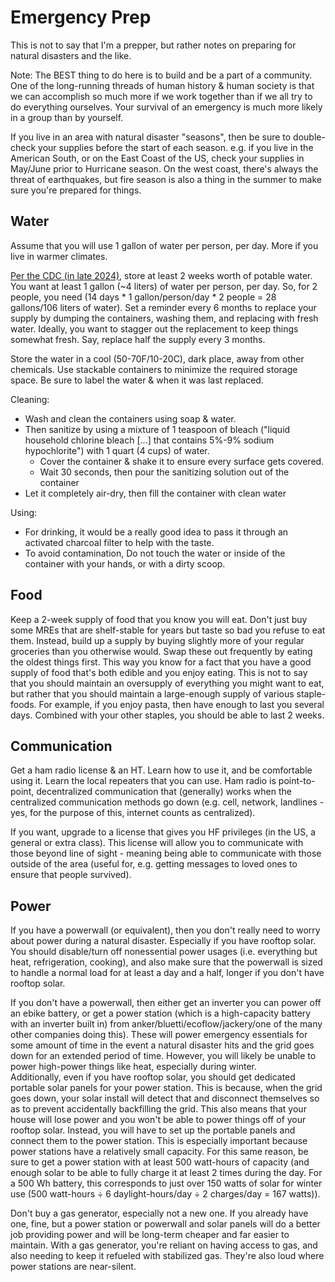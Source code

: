 # Emergency Prep

This is not to say that I'm a prepper, but rather notes on preparing for natural disasters and the like.

Note: The BEST thing to do here is to build and be a part of a community. One of the long-running threads of human history & human society is that we can accomplish so much more if we work together than if we all try to do everything ourselves. Your survival of an emergency is much more likely in a group than by yourself.

If you live in an area with natural disaster "seasons", then be sure to double-check your supplies before the start of each season. e.g. if you live in the American South, or on the East Coast of the US, check your supplies in May/June prior to Hurricane season. On the west coast, there's always the threat of earthquakes, but fire season is also a thing in the summer to make sure you're prepared for things.

## Water

Assume that you will use 1 gallon of water per person, per day. More if you live in warmer climates.

<a href="https://www.cdc.gov/water-emergency/about/how-to-create-and-store-an-emergency-water-supply.html" data-proofer-ignore>Per the CDC (in late 2024)</a>, store at least 2 weeks worth of potable water. You want at least 1 gallon (~4 liters) of water per person, per day. So, for 2 people, you need (14 days * 1 gallon/person/day * 2 people = 28 gallons/106 liters of water). Set a reminder every 6 months to replace your supply by dumping the containers, washing them, and replacing with fresh water. Ideally, you want to stagger out the replacement to keep things somewhat fresh. Say, replace half the supply every 3 months.

Store the water in a cool (50-70F/10-20C), dark place, away from other chemicals. Use stackable containers to minimize the required storage space. Be sure to label the water & when it was last replaced.

Cleaning:

- Wash and clean the containers using soap & water.
- Then sanitize by using a mixture of 1 teaspoon of bleach ("liquid household chlorine bleach [...] that contains 5%-9% sodium hypochlorite") with 1 quart (4 cups) of water.
  - Cover the container & shake it to ensure every surface gets covered.
  - Wait 30 seconds, then pour the sanitizing solution out of the container
- Let it completely air-dry, then fill the container with clean water

Using:

- For drinking, it would be a really good idea to pass it through an activated charcoal filter to help with the taste.
- To avoid contamination, Do not touch the water or inside of the container with your hands, or with a dirty scoop.

## Food

Keep a 2-week supply of food that you know you will eat. Don't just buy some MREs that are shelf-stable for years but taste so bad you refuse to eat them. Instead, build up a supply by buying slightly more of your regular groceries than you otherwise would. Swap these out frequently by eating the oldest things first. This way you know for a fact that you have a good supply of food that's both edible and you enjoy eating. This is not to say that you should maintain an oversupply of everything you might want to eat, but rather that you should maintain a large-enough supply of various staple-foods. For example, if you enjoy pasta, then have enough to last you several days. Combined with your other staples, you should be able to last 2 weeks.

## Communication

Get a ham radio license & an HT. Learn how to use it, and be comfortable using it. Learn the local repeaters that you can use. Ham radio is point-to-point, decentralized communication that (generally) works when the centralized communication methods go down (e.g. cell, network, landlines - yes, for the purpose of this, internet counts as centralized).

If you want, upgrade to a license that gives you HF privileges (in the US, a general or extra class). This license will allow you to communicate with those beyond line of sight - meaning being able to communicate with those outside of the area (useful for, e.g. getting messages to loved ones to ensure that people survived).

## Power

If you have a powerwall (or equivalent), then you don't really need to worry about power during a natural disaster. Especially if you have rooftop solar. You should disable/turn off nonessential power usages (i.e. everything but heat, refrigeration, cooking), and also make sure that the powerwall is sized to handle a normal load for at least a day and a half, longer if you don't have rooftop solar.

If you don't have a powerwall, then either get an inverter you can power off an ebike battery, or get a power station (which is a high-capacity battery with an inverter built in) from anker/bluetti/ecoflow/jackery/one of the many other companies doing this). These will power emergency essentials for some amount of time in the event a natural disaster hits and the grid goes down for an extended period of time. However, you will likely be unable to power high-power things like heat, especially during winter.  
Additionally, even if you have rooftop solar, you should get dedicated portable solar panels for your power station. This is because, when the grid goes down, your solar install will detect that and disconnect themselves so as to prevent accidentally backfilling the grid. This also means that your house will lose power and you won't be able to power things off of your rooftop solar. Instead, you will have to set up the portable panels and connect them to the power station. This is especially important because power stations have a relatively small capacity. For this same reason, be sure to get a power station with at least 500 watt-hours of capacity (and enough solar to be able to fully charge it at least 2 times during the day. For a 500 Wh battery, this corresponds to just over 150 watts of solar for winter use (500 watt-hours ÷ 6 daylight-hours/day ÷ 2 charges/day = 167 watts)).

Don't buy a gas generator, especially not a new one. If you already have one, fine, but a power station or powerwall and solar panels will do a better job providing power and will be long-term cheaper and far easier to maintain. With a gas generator, you're reliant on having access to gas, and also needing to keep it refueled with stabilized gas. They're also loud where power stations are near-silent.